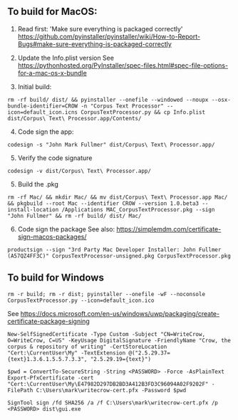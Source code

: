 ## To build for MacOS:

1. Read first: 'Make sure everything is packaged correctly'
https://github.com/pyinstaller/pyinstaller/wiki/How-to-Report-Bugs#make-sure-everything-is-packaged-correctly

2. Update the Info.plist version
See https://pythonhosted.org/PyInstaller/spec-files.html#spec-file-options-for-a-mac-os-x-bundle

3. Initial build:
```
rm -rf build/ dist/ && pyinstaller --onefile --windowed --noupx --osx-bundle-identifier=CROW -n "Corpus Text Processor" --icon=default_icon.icns CorpusTextProcessor.py && cp Info.plist dist/Corpus\ Text\ Processor.app/Contents/
```

4. Code sign the app:
```
codesign -s "John Mark Fullmer" dist/Corpus\ Text\ Processor.app/
```

5. Verify the code signature
```
codesign -v dist/Corpus\ Text\ Processor.app/
```

5. Build the .pkg
```
rm -rf Mac/ && mkdir Mac/ && mv dist/Corpus\ Text\ Processor.app Mac/ && pkgbuild --root Mac --identifier CROW --version 1.0.beta3 --install-location /Applications MAC_CorpusTextProcessor.pkg --sign "John Fullmer" && rm -rf build/ dist/ Mac/
```

6. Code sign the package
See also: https://simplemdm.com/certificate-sign-macos-packages/
```
productsign --sign "3rd Party Mac Developer Installer: John Fullmer (A57QZ4FF3C)" CorpusTextProcessor-unsigned.pkg CorpusTextProcessor.pkg
```

## To build for Windows

```
rm -r build; rm -r dist; pyinstaller --onefile -wF --noconsole CorpusTextProcessor.py --icon=default_icon.ico
```

See https://docs.microsoft.com/en-us/windows/uwp/packaging/create-certificate-package-signing

```
New-SelfSignedCertificate -Type Custom -Subject "CN=WriteCrow, O=WriteCrow, C=US" -KeyUsage DigitalSignature -FriendlyName "Crow, the corpus & repository of writing" -CertStoreLocation "Cert:\CurrentUser\My" -TextExtension @("2.5.29.37={text}1.3.6.1.5.5.7.3.3", "2.5.29.19={text}")

$pwd = ConvertTo-SecureString -String <PASSWORD> -Force -AsPlainText
Export-PfxCertificate -cert "Cert:\CurrentUser\My\E47982D297DB2BD3A412B3FD3C96094A02F9202F" -FilePath C:\Users\mark\writecrow-cert.pfx -Password $pwd

SignTool sign /fd SHA256 /a /f C:\Users\mark\writecrow-cert.pfx /p <PASSWORD> dist\gui.exe
```
